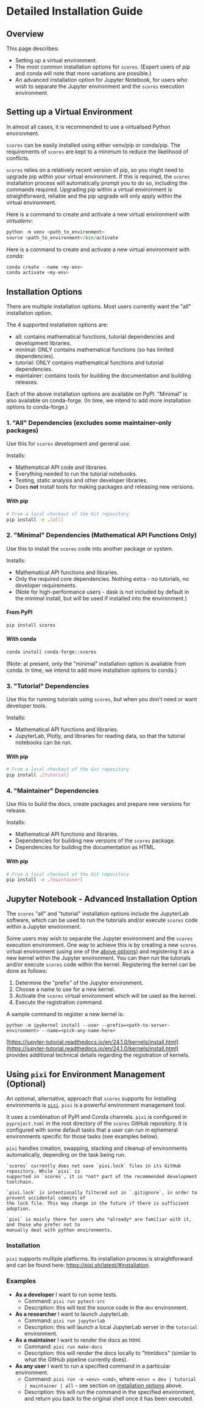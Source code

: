 # Detailed Installation Guide

## Overview

This page describes:

- Setting up a virtual environment.
- The most common installation options for `scores`. (Expert users of pip and conda will note that more variations are possible.)
- An advanced installation option for Jupyter Notebook, for users who wish to separate the Jupyter environment and the `scores` execution environment.

## Setting up a Virtual Environment

In almost all cases, it is recommended to use a virtualised Python environment. 

`scores` can be easily installed using either venv/pip or conda/pip. The requirements of `scores` are kept to a minimum to reduce the likelihood of conflicts. 

`scores` relies on a relatively recent version of pip, so you might need to upgrade pip within your virtual environment. If this is required, the `scores` installation process will automatically prompt you to do so, including the commands required. Upgrading pip within a virtual environment is straightforward, reliable and the pip upgrade will only apply within the virtual environment.

Here is a command to create and activate a new virtual environment with *virtualenv*:

```py
python -m venv <path_to_environment>
source <path_to_environment>/bin/activate
```

Here is a command to create and activate a new virtual environment with *conda*:
```py
conda create --name <my-env>
conda activate <my-env>
```

## Installation Options

There are multiple installation options. Most users currently want the "all" installation option. 

The 4 supported installation options are:

- all: contains mathematical functions, tutorial dependencies and development libraries. 
- minimal: ONLY contains mathematical functions (so has limited dependencies). 
- tutorial: ONLY contains mathematical functions and tutorial dependencies. 
- maintainer: contains tools for building the documentation and building releases. 

Each of the above installation options are available on PyPI. "Minimal" is also available on conda-forge. (In time, we intend to add more installation options to conda-forge.)

### 1. "All" Dependencies (excludes some maintainer-only packages)

Use this for `scores` development and general use.

Installs:
* Mathematical API code and libraries.
* Everything needed to run the tutorial notebooks.
* Testing, static analysis and other developer libraries.
* Does **not** install tools for making packages and releasing new versions.

#### With pip

```bash
# From a local checkout of the Git repository
pip install -e .[all]
```

### 2. "Minimal" Dependencies (Mathematical API Functions Only)
Use this to install the `scores` code into another package or system.

Installs:
* Mathematical API functions and libraries.
* Only the required core dependencies. Nothing extra - no tutorials, no developer requirements.
* (Note for high-performance users - dask is not included by default in the minimal install, but will be used if installed into the environment.)

#### From PyPI

```bash
pip install scores
```
#### With conda

```bash
conda install conda-forge::scores
```

(Note: at present, only the "minimal" installation option is available from conda. In time, we intend to add more installation options to conda.)

### 3. "Tutorial" Dependencies
Use this for running tutorials using `scores`, but when you don't need or want developer tools.

Installs:
* Mathematical API functions and libraries.
* JupyterLab, Plotly, and libraries for reading data, so that the tutorial notebooks can be run.

#### With pip 

```bash
# From a local checkout of the Git repository
pip install .[tutorial]
```

### 4. "Maintainer" Dependencies
Use this to build the docs, create packages and prepare new versions for release.

Installs:
* Mathematical API functions and libraries.
* Dependencies for building new versions of the `scores` package.
* Dependencies for building the documentation as HTML.

#### With pip

```bash
# From a local checkout of the Git repository
pip install -e .[maintainer]
```

## Jupyter Notebook - Advanced Installation Option

The `scores` "all" and "tutorial" installation options include the JupyterLab software, which can be used to run the tutorials and/or execute `scores` code within a Jupyter environment. 

Some users may wish to separate the Jupyter environment and the `scores` execution environment. One way to achieve this is by creating a new `scores` virtual environment (using one of the [above options](#setting-up-a-virtual-environment)) and registering it as a new kernel within the Jupyter environment. You can then run the tutorials and/or execute `scores` code within the kernel. Registering the kernel can be done as follows:

1. Determine the "prefix" of the Jupyter environment. 
2. Choose a name to use for a new kernel.
3. Activate the `scores` virtual environment which will be used as the kernel.
4. Execute the registration command.

A sample command to register a new kernel is:

`python -m ipykernel install --user --prefix=<path-to-server-environment> --name=<pick-any-name-here>`

[https://jupyter-tutorial.readthedocs.io/en/24.1.0/kernels/install.html](https://jupyter-tutorial.readthedocs.io/en/24.1.0/kernels/install.html) provides additional technical details regarding the registration of kernels.

## Using `pixi` for Environment Management (Optional)

An optional, alternative, approach that `scores` supports for installing environments is [`pixi`](https://pixi.sh).
`pixi` is a powerful environment management tool.

It uses a combination of PyPI and Conda channels. `pixi` is configured in `pyproject.toml` in the
root directory of the `scores` GitHub repository. It is configured with some default tasks that a
user can run in ephemeral environments specific for those tasks (see examples below).

`pixi` handles creation, swapping, stacking and cleanup of environments automatically, depending on
the task being run.

```{note}
`scores` currently does not save `pixi.lock` files in its GitHub repository. While `pixi` is
supported in `scores`, it is *not* part of the recommended development toolchain.

`pixi.lock` is intentionally filtered out in `.gitignore`, in order to prevent accidental commits of
the lock file. This may change in the future if there is sufficient adoption.

`pixi` is mainly there for users who *already* are familiar with it, and those who prefer not to
manually deal with python environments.
```

### Installation

`pixi` supports multiple platforms. Its installation process is straightforward and can be found
here: <https://pixi.sh/latest/#installation>.

### Examples

- **As a developer** I want to run some tests.
   - Command: `pixi run pytest-src`
   - Description: this will test the source code in the `dev` environment.
- **As a researcher** I want to launch JupyterLab.
  - Command: `pixi run jupyterlab`
  - Description: this will launch a local JupyterLab server in the `tutorial` environment.
- **As a maintainer** I want to render the docs as html.
  - Command:  `pixi run make-docs`
  - Description: this will render the docs locally to "htmldocs" (similar to what the GitHub
    pipeline currently does).
- **As any user** I want to run a specified command in a particular environment.
  - Command: `pixi run -e <env> <cmd>`, where `<env> = dev | tutorial | maintainer | all` - see
    section on [installation options](#installation-options) above.
  - Description: this will run the command in the specified environment, and return you back to the
    original shell once it has been executed.

